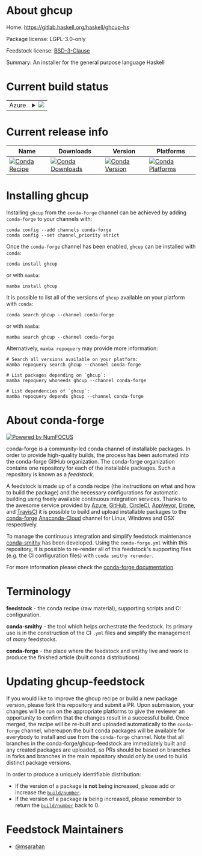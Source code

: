 About ghcup
===========

Home: https://gitlab.haskell.org/haskell/ghcup-hs

Package license: LGPL-3.0-only

Feedstock license: [BSD-3-Clause](https://github.com/conda-forge/ghcup-feedstock/blob/main/LICENSE.txt)

Summary: An installer for the general purpose language Haskell

Current build status
====================


<table>
    
  <tr>
    <td>Azure</td>
    <td>
      <details>
        <summary>
          <a href="https://dev.azure.com/conda-forge/feedstock-builds/_build/latest?definitionId=16996&branchName=main">
            <img src="https://dev.azure.com/conda-forge/feedstock-builds/_apis/build/status/ghcup-feedstock?branchName=main">
          </a>
        </summary>
        <table>
          <thead><tr><th>Variant</th><th>Status</th></tr></thead>
          <tbody><tr>
              <td>linux_64</td>
              <td>
                <a href="https://dev.azure.com/conda-forge/feedstock-builds/_build/latest?definitionId=16996&branchName=main">
                  <img src="https://dev.azure.com/conda-forge/feedstock-builds/_apis/build/status/ghcup-feedstock?branchName=main&jobName=linux&configuration=linux_64_" alt="variant">
                </a>
              </td>
            </tr><tr>
              <td>osx_64</td>
              <td>
                <a href="https://dev.azure.com/conda-forge/feedstock-builds/_build/latest?definitionId=16996&branchName=main">
                  <img src="https://dev.azure.com/conda-forge/feedstock-builds/_apis/build/status/ghcup-feedstock?branchName=main&jobName=osx&configuration=osx_64_" alt="variant">
                </a>
              </td>
            </tr><tr>
              <td>win_64</td>
              <td>
                <a href="https://dev.azure.com/conda-forge/feedstock-builds/_build/latest?definitionId=16996&branchName=main">
                  <img src="https://dev.azure.com/conda-forge/feedstock-builds/_apis/build/status/ghcup-feedstock?branchName=main&jobName=win&configuration=win_64_" alt="variant">
                </a>
              </td>
            </tr>
          </tbody>
        </table>
      </details>
    </td>
  </tr>
</table>

Current release info
====================

| Name | Downloads | Version | Platforms |
| --- | --- | --- | --- |
| [![Conda Recipe](https://img.shields.io/badge/recipe-ghcup-green.svg)](https://anaconda.org/conda-forge/ghcup) | [![Conda Downloads](https://img.shields.io/conda/dn/conda-forge/ghcup.svg)](https://anaconda.org/conda-forge/ghcup) | [![Conda Version](https://img.shields.io/conda/vn/conda-forge/ghcup.svg)](https://anaconda.org/conda-forge/ghcup) | [![Conda Platforms](https://img.shields.io/conda/pn/conda-forge/ghcup.svg)](https://anaconda.org/conda-forge/ghcup) |

Installing ghcup
================

Installing `ghcup` from the `conda-forge` channel can be achieved by adding `conda-forge` to your channels with:

```
conda config --add channels conda-forge
conda config --set channel_priority strict
```

Once the `conda-forge` channel has been enabled, `ghcup` can be installed with `conda`:

```
conda install ghcup
```

or with `mamba`:

```
mamba install ghcup
```

It is possible to list all of the versions of `ghcup` available on your platform with `conda`:

```
conda search ghcup --channel conda-forge
```

or with `mamba`:

```
mamba search ghcup --channel conda-forge
```

Alternatively, `mamba repoquery` may provide more information:

```
# Search all versions available on your platform:
mamba repoquery search ghcup --channel conda-forge

# List packages depending on `ghcup`:
mamba repoquery whoneeds ghcup --channel conda-forge

# List dependencies of `ghcup`:
mamba repoquery depends ghcup --channel conda-forge
```


About conda-forge
=================

[![Powered by
NumFOCUS](https://img.shields.io/badge/powered%20by-NumFOCUS-orange.svg?style=flat&colorA=E1523D&colorB=007D8A)](https://numfocus.org)

conda-forge is a community-led conda channel of installable packages.
In order to provide high-quality builds, the process has been automated into the
conda-forge GitHub organization. The conda-forge organization contains one repository
for each of the installable packages. Such a repository is known as a *feedstock*.

A feedstock is made up of a conda recipe (the instructions on what and how to build
the package) and the necessary configurations for automatic building using freely
available continuous integration services. Thanks to the awesome service provided by
[Azure](https://azure.microsoft.com/en-us/services/devops/), [GitHub](https://github.com/),
[CircleCI](https://circleci.com/), [AppVeyor](https://www.appveyor.com/),
[Drone](https://cloud.drone.io/welcome), and [TravisCI](https://travis-ci.com/)
it is possible to build and upload installable packages to the
[conda-forge](https://anaconda.org/conda-forge) [Anaconda-Cloud](https://anaconda.org/)
channel for Linux, Windows and OSX respectively.

To manage the continuous integration and simplify feedstock maintenance
[conda-smithy](https://github.com/conda-forge/conda-smithy) has been developed.
Using the ``conda-forge.yml`` within this repository, it is possible to re-render all of
this feedstock's supporting files (e.g. the CI configuration files) with ``conda smithy rerender``.

For more information please check the [conda-forge documentation](https://conda-forge.org/docs/).

Terminology
===========

**feedstock** - the conda recipe (raw material), supporting scripts and CI configuration.

**conda-smithy** - the tool which helps orchestrate the feedstock.
                   Its primary use is in the construction of the CI ``.yml`` files
                   and simplify the management of *many* feedstocks.

**conda-forge** - the place where the feedstock and smithy live and work to
                  produce the finished article (built conda distributions)


Updating ghcup-feedstock
========================

If you would like to improve the ghcup recipe or build a new
package version, please fork this repository and submit a PR. Upon submission,
your changes will be run on the appropriate platforms to give the reviewer an
opportunity to confirm that the changes result in a successful build. Once
merged, the recipe will be re-built and uploaded automatically to the
`conda-forge` channel, whereupon the built conda packages will be available for
everybody to install and use from the `conda-forge` channel.
Note that all branches in the conda-forge/ghcup-feedstock are
immediately built and any created packages are uploaded, so PRs should be based
on branches in forks and branches in the main repository should only be used to
build distinct package versions.

In order to produce a uniquely identifiable distribution:
 * If the version of a package **is not** being increased, please add or increase
   the [``build/number``](https://docs.conda.io/projects/conda-build/en/latest/resources/define-metadata.html#build-number-and-string).
 * If the version of a package **is** being increased, please remember to return
   the [``build/number``](https://docs.conda.io/projects/conda-build/en/latest/resources/define-metadata.html#build-number-and-string)
   back to 0.

Feedstock Maintainers
=====================

* [@msarahan](https://github.com/msarahan/)

